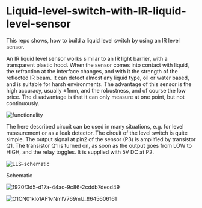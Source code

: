 # Liquid-level-switch-with-IR-liquid-level-sensor
This repo shows, how to build a liquid level switch by using an IR level sensor.

An IR liquid level sensor works similar to an IR light barrier, with a transparent plastic hood. When the sensor comes into contact with liquid, the refraction at the interface changes, and with it the strength of the reflected IR beam. It can detect almost any liquid type, oil or water based, and is suitable for harsh environments.
The advantage of this sensor is the high accuracy, usually ±1mm, and the robustness, and of course the low price. The disadvantage is that it can only measure at one point, but not continuously.

![functionality](https://user-images.githubusercontent.com/13086712/149655507-c1d05e1d-40a1-48ab-b45c-3c87add3886c.jpg)
 
The here described circuit can be used in many situations, e.g. for level measurement or as a leak detector.
The circuit of the level switch is quite simple. The output signal at pin2 of the sensor (P3) is amplified by transistor Q1. The transistor Q1 is turned on, as soon as the output goes from LOW to HIGH, and the relay toggles. It is supplied with 5V DC at P2.

![LLS-schematic](https://user-images.githubusercontent.com/13086712/149655485-fafa1dfe-5db6-492c-a68d-a6d336e9eaad.png)

Schematic

![1920f3d5-d17a-44ac-9c86-2cddb7decd49](https://user-images.githubusercontent.com/13086712/149657597-217ac068-f011-4d92-b168-ad7964de6fa1.jpg)

![O1CN01kIo1AF1vNmlV769mU_!!645606161](https://user-images.githubusercontent.com/13086712/149656416-9ef60c28-80cb-46a7-bdeb-2a7fc0aacf0c.jpg)
